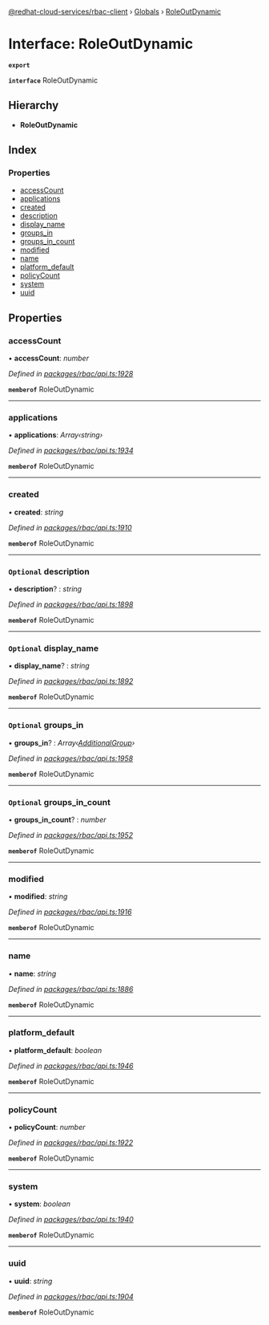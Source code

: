 [@redhat-cloud-services/rbac-client](../README.md) › [Globals](../globals.md) › [RoleOutDynamic](roleoutdynamic.md)

# Interface: RoleOutDynamic

**`export`** 

**`interface`** RoleOutDynamic

## Hierarchy

* **RoleOutDynamic**

## Index

### Properties

* [accessCount](roleoutdynamic.md#accesscount)
* [applications](roleoutdynamic.md#applications)
* [created](roleoutdynamic.md#created)
* [description](roleoutdynamic.md#optional-description)
* [display_name](roleoutdynamic.md#optional-display_name)
* [groups_in](roleoutdynamic.md#optional-groups_in)
* [groups_in_count](roleoutdynamic.md#optional-groups_in_count)
* [modified](roleoutdynamic.md#modified)
* [name](roleoutdynamic.md#name)
* [platform_default](roleoutdynamic.md#platform_default)
* [policyCount](roleoutdynamic.md#policycount)
* [system](roleoutdynamic.md#system)
* [uuid](roleoutdynamic.md#uuid)

## Properties

###  accessCount

• **accessCount**: *number*

*Defined in [packages/rbac/api.ts:1928](https://github.com/fhlavac/javascript-clients/blob/master/packages/rbac/api.ts#L1928)*

**`memberof`** RoleOutDynamic

___

###  applications

• **applications**: *Array‹string›*

*Defined in [packages/rbac/api.ts:1934](https://github.com/fhlavac/javascript-clients/blob/master/packages/rbac/api.ts#L1934)*

**`memberof`** RoleOutDynamic

___

###  created

• **created**: *string*

*Defined in [packages/rbac/api.ts:1910](https://github.com/fhlavac/javascript-clients/blob/master/packages/rbac/api.ts#L1910)*

**`memberof`** RoleOutDynamic

___

### `Optional` description

• **description**? : *string*

*Defined in [packages/rbac/api.ts:1898](https://github.com/fhlavac/javascript-clients/blob/master/packages/rbac/api.ts#L1898)*

**`memberof`** RoleOutDynamic

___

### `Optional` display_name

• **display_name**? : *string*

*Defined in [packages/rbac/api.ts:1892](https://github.com/fhlavac/javascript-clients/blob/master/packages/rbac/api.ts#L1892)*

**`memberof`** RoleOutDynamic

___

### `Optional` groups_in

• **groups_in**? : *Array‹[AdditionalGroup](additionalgroup.md)›*

*Defined in [packages/rbac/api.ts:1958](https://github.com/fhlavac/javascript-clients/blob/master/packages/rbac/api.ts#L1958)*

**`memberof`** RoleOutDynamic

___

### `Optional` groups_in_count

• **groups_in_count**? : *number*

*Defined in [packages/rbac/api.ts:1952](https://github.com/fhlavac/javascript-clients/blob/master/packages/rbac/api.ts#L1952)*

**`memberof`** RoleOutDynamic

___

###  modified

• **modified**: *string*

*Defined in [packages/rbac/api.ts:1916](https://github.com/fhlavac/javascript-clients/blob/master/packages/rbac/api.ts#L1916)*

**`memberof`** RoleOutDynamic

___

###  name

• **name**: *string*

*Defined in [packages/rbac/api.ts:1886](https://github.com/fhlavac/javascript-clients/blob/master/packages/rbac/api.ts#L1886)*

**`memberof`** RoleOutDynamic

___

###  platform_default

• **platform_default**: *boolean*

*Defined in [packages/rbac/api.ts:1946](https://github.com/fhlavac/javascript-clients/blob/master/packages/rbac/api.ts#L1946)*

**`memberof`** RoleOutDynamic

___

###  policyCount

• **policyCount**: *number*

*Defined in [packages/rbac/api.ts:1922](https://github.com/fhlavac/javascript-clients/blob/master/packages/rbac/api.ts#L1922)*

**`memberof`** RoleOutDynamic

___

###  system

• **system**: *boolean*

*Defined in [packages/rbac/api.ts:1940](https://github.com/fhlavac/javascript-clients/blob/master/packages/rbac/api.ts#L1940)*

**`memberof`** RoleOutDynamic

___

###  uuid

• **uuid**: *string*

*Defined in [packages/rbac/api.ts:1904](https://github.com/fhlavac/javascript-clients/blob/master/packages/rbac/api.ts#L1904)*

**`memberof`** RoleOutDynamic
